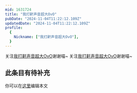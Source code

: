 ```yaml
---
mid: 1631724
title: "我打鼾声音超大OvO"
pubDate: "2024-11-04T11:22:12.109Z"
updatedDate: "2024-11-04T11:22:12.109Z"
profile:
  {
    Nickname: ["我打鼾声音超大OvO"],
  }
---
```


关注[我打鼾声音超大OvO](https://space.bilibili.com/1631724)谢谢喵~ 关注[我打鼾声音超大OvO](https://space.bilibili.com/1631724)谢谢喵~

## 此条目有待补充
你可以在[这里](https://github.com/Yuhanawa/VTuber.ICU/edit/master/src/content/v/我打鼾声音超大OvO/index.md)编辑本文
